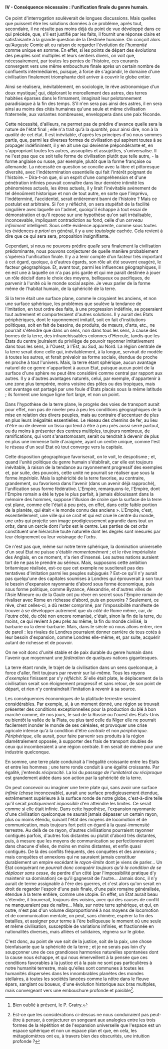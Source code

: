 #### IV - Conséquence nécessaire : l'unification finale du genre humain.

Ce point d'interrogation soulèverait de longues discussions. Mais quelles que puissent être les solutions données à ce problème, après tout, secondaire, il ne résulte pas moins déjà du point de vue développé dans ce qui précède, que, s'il est justifié par les faits, il fournit une réponse claire et satisfaisante à la grande question de la Destinée humaine. On conçoit alors qu'Auguste Comte ait eu raison de regarder l'évolution de _l'humanité_ comme unique en somme. En effet, si les points de départ des évolutions des peuples sont multiples et leurs sentiers divers, on voit que, nécessairement, par toutes les pentes de l'histoire, ces courants convergent vers une même embouchure finale après un certain nombre de confluents intermédiaires, puisque, à force de s'agrandir, le domaine d'une civilisation finalement triomphante doit arriver à couvrir le globe entier.

Ainsi se réalisera, inévitablement, en sociologie, le rêve astronomique d'un doux mystique[^12] qui, déplorant le morcellement des astres, des terres habitées éparses dans le firmament, imaginait leur pelotonnement paradisiaque à la fin des temps. S'il n'en sera pas ainsi des astres, il en sera ainsi au moins des cités humaines qu'une seule et même civilisation fraternelle, aux variantes nombreuses, enveloppera dans une paix féconde.

Cette nécessité, d'ailleurs, ne permet pas de prédire d'avance quelle sera la nature de l'état final ; elle n'a trait qu'à la _quantité,_ pour ainsi dire, non à la _qualité_ de cet état. Il est inévitable, d'après les principes d'où nous sommes partis, que, parmi les diverses formes de civilisation qui aspirent toutes à se propager indéfiniment, il y en ait une qui devienne prépondérante et, en s'appropriant toutes les autres, assouplies et assujetties, s'universalise. Il ne l'est pas que ce soit telle forme de civilisation plutôt que telle autre, - la forme anglaise ou russe, par exemple, plutôt que la forme française ou allemande. La nécessité en question se concilie avec la libre et pittoresque diversité, avec l'indétermination essentielle qui fait l'intérêt poignant de l'histoire. – Dira-t-on que, si un esprit d'une compréhension et d'une pénétration infinies pouvait connaître dans leur dernière intimité les phénomènes actuels, les êtres actuels, il y lirait l'inévitable avènement de tel dénoûment historique et non de tout autre, en sorte que l'imprévu, l'indéterminé, l'accidentel, serait entièrement banni de l'histoire ? Mais ce postulat est arbitraire. Si l'on y réfléchit, on sera stupéfait de la facilité singulière avec laquelle on l'admet, quoiqu'il échappe à tout essai de démonstration et qu'il repose sur une hypothèse qu'on sait irréalisable, inconcevable, impliquant contradiction au fond, celle d'un _cerveau infiniment_ intelligent. Sous cette évidence apparente, comme sous toutes les évidences _a priori_ en général, il y a une _tautologie_ cachée. Cela revient à dire que ce qui sera sera, proposition insignifiante.

Cependant, si nous ne pouvons prédire _quelle_ sera finalement la civilisation prédominante, nous pouvons conjecturer de quelle manière probablement s'opérera l'unification finale. Il y a à tenir compte d'un facteur très important à cet égard, quoique, à d'autres égards, son rôle ait été souvent exagéré, le facteur géographique. Et, avant tout, parmi les influences géographiques, il en est une à laquelle on n'a pas pris garde et qui me paraît destinée à jouer un rôle décisif dans le choix des moyens, belliqueux ou pacifiques, de parvenir à l'unité où le monde social aspire. Je veux parler de la forme même de l'habitat humain, de la sphéricité de la terre.

Si la terre était une surface plane, comme le croyaient les anciens, et non une surface sphérique, les problèmes que soulève la tendance de l'imitation, en tout ordre des faits, à une progression indéfinie, se poseraient tout autrement et comporteraient d'autres solutions. Il y aurait des États périphériques, dont le rayonnement imitatif, soit en fait d'institutions politiques, soit en fait de besoins, de produits, de mœurs, d'arts, etc., ne pourrait s'étendre que dans un sens, non dans tous les sens, à cause des bornes de la terre, des infranchissables colonnes d'Hercule, tandis que les États du centre jouiraient du privilège de pouvoir rayonner imitativement dans tous les sens, à l'Ouest, à l'Est, au Sud, au Nord. La région centrale de la terre serait donc celle qui, inévitablement, à la longue, servirait de modèle à toutes les autres, et ferait prévaloir sa forme sociale, étendue de proche en proche à tout l'univers. Mais, la terre étant sphérique, aucun avantage naturel de ce genre n'appartient à aucun Etat, puisque aucun point de la surface d'une sphère ne peut être considéré comme central par rapport aux autres. Il y a d'autres avantages naturels, celui, par exemple, d'appartenir à une zone plus tempérée, moins voisine des pôles ou des tropiques, mais cet avantage est partagé par une foule d'Etats placés sous la même latitude ; ils forment une longue ligne fort large, et non un point.

Dans l'hypothèse de la terre plane, le progrès des voies de transport aurait pour effet, non pas de niveler peu à peu les conditions géographiques de la mise en relation des divers peuples, mais au contraire d'accentuer de plus en plus leurs inégalités essentielles. Le réseau des chemins de fer, au lieu d'être ou de devenir un tissu qui tend à être à peu près aussi serré partout, ou du moins à présenter des centres multiples, toujours nombreux, de ramifications, qui vont s'anastomosant, serait ou tendrait à devenir de plus en plus une immense toile d'araignée, ayant un centre unique, comme l'est le réseau d'un seul Etat où tout converge vers la capitale.

Cette disposition géographique favoriserait, on le voit, le despotisme ; et, quand l'unité politique du genre humain s'établirait, car elle est toujours inévitable, à raison de la tendance au rayonnement progressif des exemples et, par suite, des pouvoirs, cette unité ne pourrait se réaliser que sous la forme _impériale_. Mais la sphéricité de la terre favorise, au contraire, grandement, ou favorisera dans l'avenir (dans un avenir déjà rapproché), l'unification sous forme fédérative. L'Empire, remarquons-le, l'Empire, dont l'Empire romain a été le type le plus parfait, à jamais éblouissant dans la mémoire des hommes, suppose l'illusion de croire que la surface de la terre est plane, comme elle l'était à peu près, en effet, dans cette faible portion de la planète, qui était « le monde connu des anciens ». L'Empire, c'est, essentiellement, une ville qui se croit et qui est crue le centre du monde, une _urbs_ qui projette son image prodigieusement agrandie dans tout un _orbs_, dans un cercle dont _l'urbs_ est le centre. Les parties de cet _orbs_ constituent une hiérarchie toute naturelle dont les degrés sont mesurés par leur éloignement ou leur voisinage de _l'urbs_.

Ce n'est pas que, même sur notre terre sphérique, la domination universelle d'un seul Etat ne puisse s'établir _momentanément_ ; et le rêve impérialiste des Anglais, en ce moment, n'a rien d'insensé. Les autres nations auraient tort de ne pas le prendre au sérieux. Mais, supposons cette ambition britannique réalisée, est-ce que cet exemple ne susciterait pas des tentatives d'imitation parmi les peuples subjugués ? Est-ce qu'il n'y aurait pas quelqu'une des capitales soumises à Londres qui éprouverait à son tour le besoin d'expansion rayonnante d'abord sous forme économique, puis sous forme politique, comme Byzance, Alexandrie, et d'autres villes de l'Asie Mineure ou de la Gaule ont pu rêver en secret sous l'Empire romain de rivaliser avec Rome en richesse d'abord, puis en pouvoirs ? Seulement, ce rêve, chez celles-ci, a dû rester comprimé, par l'impossibilité manifeste de trouver à se développer autrement que _du côté_ de Rome même, car, _de l'autre_ côté, du côté non encore romanisé, c'était, sinon la fin de la terre, du moins, ce qui revient à peu près au même, la fin du monde civilisé, la barbarie ou la demi-barbarie. Mais, dans le siècle où nous allons entrer, rien de pareil : les rivales de Londres pourraient donner carrière de tous cotés à leur besoin d'expansion, comme Londres elle-même, et, par suite, acquérir autant de richesse et de pouvoir.

On ne voit donc d'unité stable et de paix durable du genre humain dans l'avenir que moyennant une _fédération_ de _quelques_ nations gigantesques.

La terre étant ronde, le trajet de la civilisation dans un sens quelconque, à force d'aller, finit toujours par revenir sur lui-même. Tous les _rayons d'exemples_ finissent par s'y _réfléchir. Si_ elle était plate, le déplacement de la civilisation serait son éloignement progressif et sans retour, de son point de départ, et rien n'y contraindrait l'imitation à revenir à sa source.

Les conséquences économiques de la platitude terrestre seraient considérables. Par exemple, si, à un moment donné, une région se trouvait présenter des conditions exceptionnelles pour la production du blé à bon marché comme, de nos jours, le sud de la Russie ou l'ouest des États-Unis ou bientôt la vallée de la Plata, ou plus tard celle du Niger elle ne pourrait facilement inonder le monde de ses céréales, et provoquer une crise agricole intense qu'à la condition d'être _centrale_ et non _périphérique. Périphérique,_ elle aurait, pour faire parvenir ses produits à la région diamétralement opposée, à supporter des frais de transport doubles de ceux qui incomberaient à une région centrale. Il en serait de même pour une industrie quelconque.

En somme, une terre plate conduirait à l'inégalité croissante entre les Etats et entre les hommes ; une terre ronde conduit à une égalité croissante. Par égalité, j'entends _réciprocité._ La loi du _passage de l'unilatéral au réciproque_ est grandement aidée dans son action par la sphéricité de la terre.

On peut concevoir ou imaginer une terre plate qui, sans avoir une surface _infinie_ (chose inconcevable), aurait une surface prodigieusement étendue, extrêmement supérieure à la surface ronde de notre globe, c'est-à-dire telle qu'il serait _pratiquement impossible_ d'en atteindre les limites. Ce serait comme si elle était infinie. Dans cette hypothèse, l'expansion rayonnante d'une civilisation quelconque ne saurait jamais dépasser un certain rayon, plus ou moins étendu, suivant l'état des moyens de locomotion et de communication, mais toujours fort petit en égard à la quasi-immensité terrestre. Au delà de ce rayon, d'autres civilisations pourraient rayonner contiguës parfois, d'autres fois distantes ou plutôt d'abord très distantes, puis, à mesure que les moyens de communication se perfectionneraient dans chacune d'elles, de moins en moins distantes, et enfin quasi contiguës. De là des conflits fréquents, des conquêtes et des annexions ; mais conquêtes et annexions qui ne sauraient jamais constituer durablement un empire excédant le _rayon-limite_ dont je viens de parler… Un État conquérant ne _pourrait donc conquérir toujours qu'à la condition de se déplacer sans cesse,_ de perdre d'un côté (par l'impossibilité pratique d'y maintenir sa domination) ce qu'il gagnerait de l'autre… Jamais donc, il n'y aurait de terme assignable à l'ère des guerres, et c'est alors qu'on serait en droit de regarder l'espoir d'une paix finale, d'une paix romaine généralisée, étendue à la terre entière, comme une utopie. En effet, un État aurait beau s'étendre, il trouverait, toujours des voisins, avec qui des causes de conflit ne manqueraient pas de naître… Mais, sur notre terre sphérique, et qui, en outre, n'est pas d'un volume disproportionné à nos moyens de locomotion et de communication mentale, on peut, sans chimère, espérer la fin des batailles, et assigner pour terme à l'ère belliqueuse le moment où une seule et même civilisation, susceptible de variations infinies, et fractionnée en nationalités diverses, mais alliées et solidaires, régnera sur le _globe._

C'est donc, au point de vue soit de la justice, soit de la paix, une chose bienfaisante que la sphéricité de la terre ; et je ne serais pas loin d'y soupçonner une de ces grandioses harmonies naturelles spontanées dont la cause nous échappe, et qui nous émerveillent à la pensée que ces conditions favorables à la justice et à la paix ne sont pas particulières à notre humanité terrestre, mais qu'elles sont communes à toutes les humanités dispersées dans les innombrables planètes des mondes stellaires, à toutes les sociétés lancées comme la nôtre dans le fleuve épars, sanglant ou boueux, d'une évolution historique aux bras multiples, mais convergeant vers une embouchure profonde et paisible[^13].

[^12]: Bien oublié à présent, le P. Gratry.
[^13]: Est-ce que les considérations ci-dessus ne nous conduiraient pas peut-être à penser, à conjecturer en songeant aux analogies entre les trois formes de la répétition et de l'expansion universelle que l'espace est un espace sphérique et non un espace plan et que, en cela, les métagéomètres ont eu, à travers bien des obscurités, une intuition profonde ?
